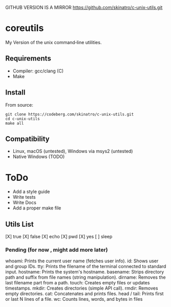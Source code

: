 GITHUB VERSION IS A MIRROR
https://github.com/skinatro/c-unix-utils.git


# coreutils

My Version of the unix command‑line utilities.

## Requirements
- Compiler: gcc/clang (C)
- Make

## Install
From source:
```
git clone https://codeberg.com/skinatro/c-unix-utils.git 
cd c-unix-utils
make all         
```

## Compatibility
- Linux, macOS (untested), Windows via msys2 (untested)
- Native Windows (TODO)

# ToDo
- Add a style guide
- Write tests
- Write Docs
- Add a proper make file

## Utils List

[X] true
[X] false
[X] echo 
[X] pwd
[X] yes
[ ] sleep

### Pending (for now , might add more later)

whoami: Prints the current user name (fetches user info).
id: Shows user and group IDs.
tty: Prints the filename of the terminal connected to standard input.
hostname: Prints the system's hostname.
basename: Strips directory path and suffix from file names (string manipulation).
dirname: Removes the last filename part from a path.
touch: Creates empty files or updates timestamps.
mkdir: Creates directories (simple API call).
rmdir: Removes empty directories.
cat: Concatenates and prints files.
head / tail: Prints first or last N lines of a file.
wc: Counts lines, words, and bytes in files